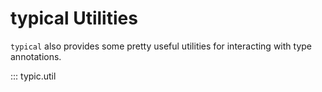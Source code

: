 # typical Utilities

`typical` also provides some pretty useful utilities for interacting with type
annotations.


::: typic.util

